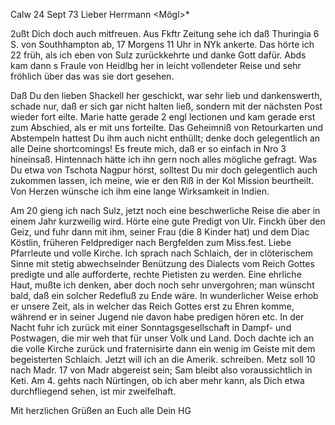  Calw 24 Sept 73
Lieber Herrmann <Mögl>*

2ußt Dich doch auch mitfreuen. Aus Fkftr Zeitung sehe ich daß Thuringia 6 S. von Southhampton ab, 17 Morgens 11 Uhr in NYk ankerte. Das hörte ich 22 früh, als ich eben von Sulz zurückkehrte und danke Gott dafür. Abds kam dann s Fraule von Heidlbg her in leicht vollendeter Reise und sehr fröhlich über das was sie dort gesehen.

Daß Du den lieben Shackell her geschickt, war sehr lieb und dankenswerth, schade nur, daß er sich gar nicht halten ließ, sondern mit der nächsten Post wieder fort eilte. Marie hatte gerade 2 engl lectionen und kam gerade erst zum Abschied, als er mit uns forteilte. Das Geheimniß von Retourkarten und Abstempeln hattest Du ihm auch nicht enthüllt; denke doch gelegentlich an alle Deine shortcomings! Es freute mich, daß er so einfach in Nro 3 hineinsaß. Hintennach hätte ich ihn gern noch alles mögliche gefragt. Was Du etwa von Tschota Nagpur hörst, solltest Du mir doch gelegentlich auch zukommen lassen, ich meine, wie er den Riß in der Kol Mission beurtheilt. Von Herzen wünsche ich ihm eine lange Wirksamkeit in Indien.

Am 20 gieng ich nach Sulz, jetzt noch eine beschwerliche Reise die aber in einem Jahr kurzweilig wird. Hörte eine gute Predigt von Ulr. Finckh über den Geiz, und fuhr dann mit ihm, seiner Frau (die 8 Kinder hat) und dem Diac Köstlin, früheren Feldprediger nach Bergfelden zum Miss.fest. Liebe Pfarrleute und volle Kirche. Ich sprach nach Schlaich, der in clöterischem Sinne mit stetig abwechselnder Benützung des Dialects vom Reich Gottes predigte und alle aufforderte, rechte Pietisten zu werden. Eine ehrliche Haut, mußte ich denken, aber doch noch sehr unvergohren; man wünscht bald, daß ein solcher Redefluß zu Ende wäre. In wunderlicher Weise erhob er unsere Zeit, als in welcher das Reich Gottes erst zu Ehren komme, während er in seiner Jugend nie davon habe predigen hören etc. In der Nacht fuhr ich zurück mit einer Sonntagsgesellschaft in Dampf- und Postwagen, die mir weh that für unser Volk und Land. Doch dachte ich an die volle Kirche zurück und fraternisirte dann ein wenig im Geiste mit dem begeisterten Schlaich. 
Jetzt will ich an die Amerik. schreiben. Metz soll 10 nach Madr. 17 von Madr abgereist sein; Sam bleibt also voraussichtlich in Keti. Am 4. gehts nach Nürtingen, ob ich aber mehr kann, als Dich etwa durchfliegend sehen, ist mir zweifelhaft.

 Mit herzlichen Grüßen an Euch alle
 Dein HG
